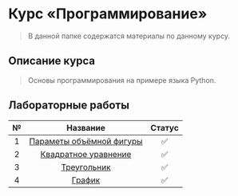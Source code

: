 # Курс «Программирование»

> В данной папке содержатся материалы по данному курсу.

## Описание курса

> Основы программирования на примере языка Python.

## Лабораторные работы

|  №   | Название                        | Статус | 
|:----:|:---------------------------------:|:------:|
|  1   | [Параметы объёмной фигуры](https://github.com/Kori-Tamashi/bmstu/tree/first_semester/first_semester/programming/lab_01) |   ✅    | 
|  2   | [Квадратное уравнение](https://github.com/Kori-Tamashi/bmstu/tree/first_semester/first_semester/programming/lab_02) |   ✅    | 
|  3   | [Треугольник](https://github.com/Kori-Tamashi/bmstu/tree/first_semester/first_semester/programming/lab_03) |   ✅    | 
| 4    | [График](https://github.com/Kori-Tamashi/bmstu/tree/first_semester/first_semester/programming/lab_04) |    ✅    |